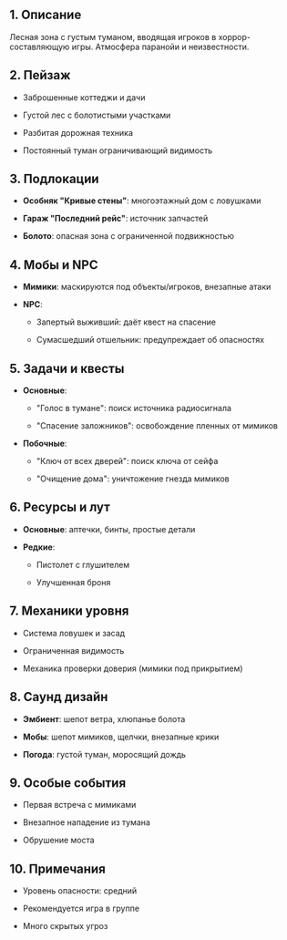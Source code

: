 ## 1. Описание

Лесная зона с густым туманом, вводящая игроков в хоррор-составляющую игры. Атмосфера паранойи и неизвестности.

## 2. Пейзаж

- Заброшенные коттеджи и дачи
    
- Густой лес с болотистыми участками
    
- Разбитая дорожная техника
    
- Постоянный туман ограничивающий видимость
    

## 3. Подлокации

- **Особняк "Кривые стены"**: многоэтажный дом с ловушками
    
- **Гараж "Последний рейс"**: источник запчастей
    
- **Болото**: опасная зона с ограниченной подвижностью
    

## 4. Мобы и NPC

- **Мимики**: маскируются под объекты/игроков, внезапные атаки
    
- **NPC**:
    
    - Запертый выживший: даёт квест на спасение
        
    - Сумасшедший отшельник: предупреждает об опасностях
        

## 5. Задачи и квесты

- **Основные**:
    
    - "Голос в тумане": поиск источника радиосигнала
        
    - "Спасение заложников": освобождение пленных от мимиков
        
- **Побочные**:
    
    - "Ключ от всех дверей": поиск ключа от сейфа
        
    - "Очищение дома": уничтожение гнезда мимиков
        

## 6. Ресурсы и лут

- **Основные**: аптечки, бинты, простые детали
    
- **Редкие**:
    
    - Пистолет с глушителем
        
    - Улучшенная броня
        

## 7. Механики уровня

- Система ловушек и засад
    
- Ограниченная видимость
    
- Механика проверки доверия (мимики под прикрытием)
    

## 8. Саунд дизайн

- **Эмбиент**: шепот ветра, хлюпанье болота
    
- **Мобы**: шепот мимиков, щелчки, внезапные крики
    
- **Погода**: густой туман, моросящий дождь
    

## 9. Особые события

- Первая встреча с мимиками
    
- Внезапное нападение из тумана
    
- Обрушение моста
    

## 10. Примечания

- Уровень опасности: средний
    
- Рекомендуется игра в группе
    
- Много скрытых угроз